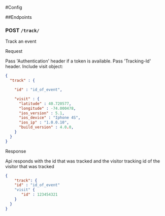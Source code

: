 #Config

##Endpoints

### POST `/track/`

Track an event 

Request

Pass 'Authentication' header if a token is available.  Pass 'Tracking-Id' header.  Include visit object:


```json
{
  "track" : {

    "id" : "id_of_event",

    "visit" : {
      "latitude" : 40.720577,
      "longitude" : -74.000478,
      "ios_version" : 5.1,
      "ios_device" : "Iphone 4S",
      "ios_ip" : "1.0.0.10",
      "build_version" : 4.0.0,
    } 
  }
}
```


Response

Api responds with the id that was tracked and the visitor tracking id of the visitor that was tracked

```json
{
	"track": {
    "id" : "id_of_event"
    "visit" {
       "id" : 123454321 
    }
  }
}
```
